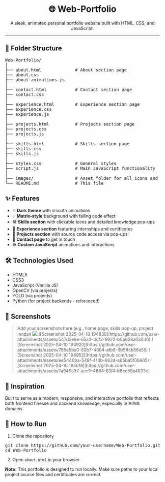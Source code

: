 <h1 align="center">🌐 Web-Portfolio</h1>

<p align="center">A sleek, animated personal portfolio website built with HTML, CSS, and JavaScript.</p>

<hr>

<h2>📁 Folder Structure</h2>

<pre>
Web-Portfolio/
│
├── about.html             # About section page
├── about.css
├── about-animations.js
│
├── contact.html           # Contact section page
├── contact.css
│
├── experience.html        # Experience section page
├── experience.css
├── experience.js
│
├── projects.html          # Projects section page
├── projects.css
├── projects.js
│
├── skills.html            # Skills section page
├── skills.css
├── skills.js
│
├── styles.css             # General styles
├── script.js              # Main JavaScript functionality
│
├── images/                # Asset folder for all icons and visuals
└── README.md              # This file
</pre>

<h2>✨ Features</h2>

<ul>
  <li>🔥 <strong>Dark theme</strong> with smooth animations</li>
  <li>💡 <strong>Matrix-style</strong> background with falling code effect</li>
  <li>🛠️ <strong>Skills section</strong> with clickable icons and detailed knowledge pop-ups</li>
  <li>📜 <strong>Experience section</strong> featuring internships and certificates</li>
  <li>🚀 <strong>Projects section</strong> with source code access via pop-ups</li>
  <li>📩 <strong>Contact page</strong> to get in touch</li>
  <li>⚙️ <strong>Custom JavaScript</strong> animations and interactions</li>
</ul>

<h2>🛠️ Technologies Used</h2>

<ul>
  <li>HTML5</li>
  <li>CSS3</li>
  <li>JavaScript (Vanilla JS)</li>
  <li>OpenCV (via projects)</li>
  <li>YOLO (via projects)</li>
  <li>Python (for project backends - referenced)</li>
</ul>

<h2>📸 Screenshots</h2>

<blockquote>
Add your screenshots here (e.g., home page, skills pop-up, project modal)
<img src="https://github.com/user-attachments/assets/2d3b7f54-2349-4e4c-9792-3b21c289842b" />
![Screenshot 2025-04-10 194838](https://github.com/user-attachments/assets/547d2e8e-65a2-4cf2-9922-b0a828a03040)
![Screenshot 2025-04-10 194920](https://github.com/user-attachments/assets/785e5ba0-80b7-4864-afb6-6b5ffcb56e55)
![Screenshot 2025-04-10 194952](https://github.com/user-attachments/assets/ee5440ba-548f-414b-963d-a65ba5f06605)
![Screenshot 2025-04-10 195018](https://github.com/user-attachments/assets/7a949c37-aec9-4664-83f4-b6cc59a4033e)
</blockquote>

<h2>🧠 Inspiration</h2>

<p>
Built to serve as a modern, responsive, and interactive portfolio that reflects both frontend finesse and backend knowledge, especially in AI/ML domains.
</p>

<h2>🚀 How to Run</h2>

<ol>
  <li>Clone the repository</li>
</ol>

<pre>
git clone https://github.com/your-username/Web-Portfolio.git
cd Web-Portfolio
</pre>

<ol start="2">
  <li>Open <code>about.html</code> in your browser</li>
</ol>

<p><strong>Note:</strong> This portfolio is designed to run locally. Make sure paths to your local project source files and certificates are correct.</p>
